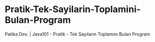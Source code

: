 # Pratik-Tek-Sayilarin-Toplamini-Bulan-Program
Patika Dev. | Java101 - Pratik - Tek Sayıların Toplamını Bulan Program

